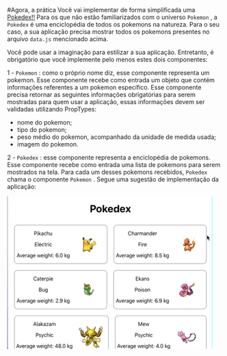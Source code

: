 #Agora, a prática
Você vai implementar de forma simplificada uma [Pokedex!!](https://bulbapedia.bulbagarden.net/wiki/Pok%C3%A9dex) Para os que não estão familiarizados com o universo `Pokemon` , a `Pokedex` é uma enciclopédia de todos os pokemons na natureza. Para o seu caso, a sua aplicação precisa mostrar todos os pokemons presentes no arquivo `data.js` mencionado acima.

Você pode usar a imaginação para estilizar a sua aplicação. Entretanto, é obrigatório que você implemente pelo menos estes dois componentes:

1 - `Pokemon` : como o próprio nome diz, esse componente representa um pokemon. Esse componente recebe como entrada um objeto que contém informações referentes a um pokemon específico. Esse componente precisa retornar as seguintes informações obrigatórias para serem mostradas para quem usar a aplicação, essas informações devem ser validadas utilizando PropTypes:
- nome do pokemon;
- tipo do pokemon;
- peso médio do pokemon, acompanhado da unidade de medida usada;
- imagem do pokemon.

2 - `Pokedex` : esse componente representa a enciclopédia de pokemons. Esse componente recebe como entrada uma lista de pokemons para serem mostrados na tela. Para cada um desses pokemons recebidos, `Pokedex` chama o componente `Pokemon` .
Segue uma sugestão de implementação da aplicação:

![PR do exercício](my-pokedex-project.gif)